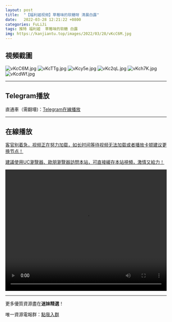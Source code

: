 ```yaml
---
layout: post
title:  "【福利姬视频】草莓味的软糖呀 清晨白露"
date:   2022-03-28 12:21:22 +0800
categories: FuLiJi
tags: 推特 福利姬  草莓味的软糖 白露
img: https://kanjiantu.top/images/2022/03/28/vKcC6M.jpg
---
```



## 視頻截圖

![vKcC6M.jpg](https://kanjiantu.top/images/2022/03/28/vKcC6M.jpg)
![vKcTTg.jpg](https://kanjiantu.top/images/2022/03/28/vKcTTg.jpg)
![vKcy5e.jpg](https://kanjiantu.top/images/2022/03/28/vKcy5e.jpg)
![vKc2qL.jpg](https://kanjiantu.top/images/2022/03/28/vKc2qL.jpg)
![vKch7K.jpg](https://kanjiantu.top/images/2022/03/28/vKch7K.jpg)
![vKcdWf.jpg](https://kanjiantu.top/images/2022/03/28/vKcdWf.jpg)

* * *
## Telegram播放

直通車（需翻墻)：[Telegram在線播放](https://t.me/mimeijingxuan/403)

* * *
## 在線播放
<u>客官别着急，视频正在努力加载，如长时间等待视频无法加载或者播放卡顿建议更换节点！</u>

<u>建議使用UC瀏覽器、歐朋瀏覽器訪問本站，可直接緩存本站視頻，激情又給力！</u>
<center><video src="https://cdn.publer.io/uploads/videos/623f244fdb279760bbfbe823/1be40c270b5d1447660bf3f59c7ed36f.mp4" width="100%" height="380px" controls="controls"></video></center>


* * *
更多優質資源盡在**迷妹精選**！

唯一資源電報群：[點我入群](https://t.me/mimeijingxuan)


